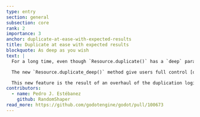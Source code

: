 ```yaml
---
type: entry
section: general
subsection: core
rank: 2
importance: 3
anchor: duplicate-at-ease-with-expected-results
title: Duplicate at ease with expected results
blockquote: As deep as you wish
text: |
  For a long time, even though `Resource.duplicate()` has a `deep` parameter, people realized that setting it to `true` doesn’t always perform in a reliable and predictable way. [Notably](https://github.com/godotengine/godot/issues/74918), it does not duplicate subresources stored inside `Array` or `Dictionary` properties.

  The new `Resource.duplicate_deep()` method give users full control [over what gets duplicated or not](https://docs.godotengine.org/en/4.5/classes/class_resource.html#enum-resource-deepduplicatemode).

  This new feature is the result of an overhaul of the duplication logic for objects, arrays, and dictionaries. For developers, we made sure to keep what was working and consistent intact. If you need more details, feel free to consult our new exhaustive [documentation about the duplication specification]().
contributors:
  - name: Pedro J. Estébanez
    github: RandomShaper
read_more: https://github.com/godotengine/godot/pull/100673
---
```

